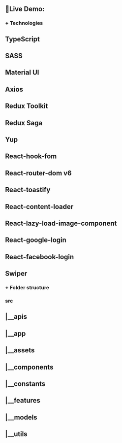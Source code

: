 ## 🚀Live Demo: 

### + Technologies
## TypeScript
## SASS
## Material UI
## 
## Axios
## Redux Toolkit
## Redux Saga
## Yup
## React-hook-fom
## React-router-dom v6
## React-toastify
## React-content-loader
## React-lazy-load-image-component
## React-google-login
## React-facebook-login

## Swiper

### + Folder structure

### src
## |__apis
## |__app
## |__assets
## |__components
## |__constants
## |__features
## |__models
## |__utils

